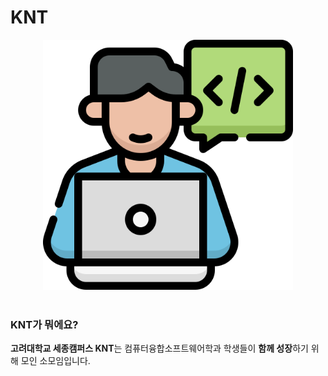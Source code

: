 # KNT

<div align="center">
    <img src="images/test_image.png" width="400"/>
</div>

<br>

### KNT가 뭐에요?
<strong>고려대학교 세종캠퍼스 KNT</strong>는 컴퓨터융합소프트웨어학과 학생들이 <strong>함께 성장</strong>하기 위해 모인 소모임입니다.
<br>
